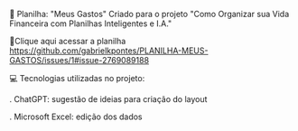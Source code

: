 🤑 Planilha: "Meus Gastos"
Criado para o projeto "Como Organizar sua Vida Financeira com Planilhas Inteligentes e I.A."


📕Clique aqui acessar a planilha
https://github.com/gabrielkpontes/PLANILHA-MEUS-GASTOS/issues/1#issue-2769089188



💻 Tecnologias utilizadas no projeto:

. ChatGPT: sugestão de ideias para criação do layout

. Microsoft Excel: edição dos dados

